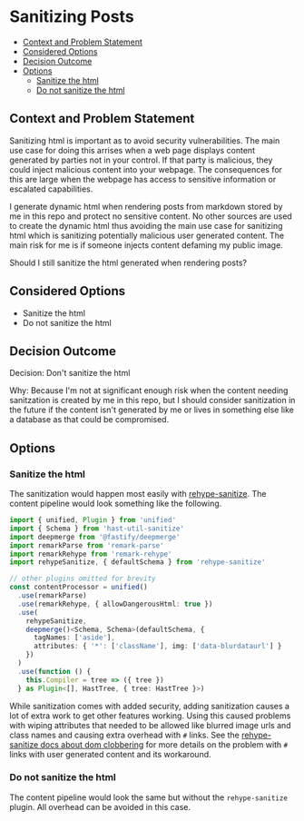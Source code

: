 # Sanitizing Posts <!-- omit in toc -->

- [Context and Problem Statement](#context-and-problem-statement)
- [Considered Options](#considered-options)
- [Decision Outcome](#decision-outcome)
- [Options](#options)
  - [Sanitize the html](#sanitize-the-html)
  - [Do not sanitize the html](#do-not-sanitize-the-html)

## Context and Problem Statement

Sanitizing html is important as to avoid security vulnerabilities. The main use case for doing this arrises when a web page displays content generated by parties not in your control. If that party is malicious, they could inject malicious content into your webpage. The consequences for this are large when the webpage has access to sensitive information or escalated capabilities.

I generate dynamic html when rendering posts from markdown stored by me in this repo and protect no sensitive content. No other sources are used to create the dynamic html thus avoiding the main use case for sanitizing html which is sanitizing potentially malicious user generated content. The main risk for me is if someone injects content defaming my public image.

Should I still sanitize the html generated when rendering posts?

## Considered Options

- Sanitize the html
- Do not sanitize the html

## Decision Outcome

Decision: Don't sanitize the html

Why: Because I'm not at significant enough risk when the content needing sanitzation is created by me in this repo, but I should consider sanitization in the future if the content isn't generated by me or lives in something else like a database as that could be compromised.

## Options

### Sanitize the html

The sanitization would happen most easily with [rehype-sanitize](https://github.com/rehypejs/rehype-sanitize). The content pipeline would look something like the following.

```ts
import { unified, Plugin } from 'unified'
import { Schema } from 'hast-util-sanitize'
import deepmerge from '@fastify/deepmerge'
import remarkParse from 'remark-parse'
import remarkRehype from 'remark-rehype'
import rehypeSanitize, { defaultSchema } from 'rehype-sanitize'

// other plugins omitted for brevity
const contentProcessor = unified()
  .use(remarkParse)
  .use(remarkRehype, { allowDangerousHtml: true })
  .use(
    rehypeSanitize,
    deepmerge()<Schema, Schema>(defaultSchema, {
      tagNames: ['aside'],
      attributes: { '*': ['className'], img: ['data-blurdataurl'] }
    })
  )
  .use(function () {
    this.Compiler = tree => ({ tree })
  } as Plugin<[], HastTree, { tree: HastTree }>)
```

While sanitization comes with added security, adding sanitization causes a lot of extra work to get other features working. Using this caused problems with wiping attributes that needed to be allowed like blurred image urls and class names and causing extra overhead with `#` links. See the [rehype-sanitize docs about dom clobbering](https://github.com/rehypejs/rehype-sanitize#example-headings-dom-clobbering) for more details on the problem with `#` links with user generated content and its workaround.

### Do not sanitize the html

The content pipeline would look the same but without the `rehype-sanitize` plugin. All overhead can be avoided in this case.
